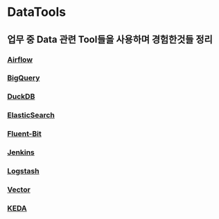 # DataTools 
## 업무 중 Data 관련 Tool들을 사용하며 경험한것들 정리
### [Airflow](./airflow/README.md)
### [BigQuery](./bigquery/README.md)
### [DuckDB](./duckdb/README.md)
### [ElasticSearch](./elasticsearch/README.md)
### [Fluent-Bit](./fluent-bit/README.md)
### [Jenkins](./jenkins/README.md)
### [Logstash](./logstash/README.md)
### [Vector](./vector/README.md)
### [KEDA](./KEDA/README.md)
